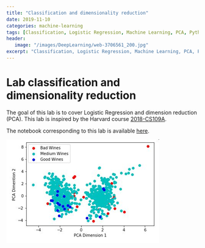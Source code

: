 ```yaml
---
title: "Classification and dimensionality reduction"
date: 2019-11-10
categories: machine-learning
tags: [Classification, Logistic Regression, Machine Learning, PCA, Python, Scikit-learn]
header: 
   image: "/images/DeepLearning/web-3706561_200.jpg"
excerpt: "Classification, Logistic Regression, Machine Learning, PCA, Python, Scikit-learn"
---
```


# Lab classification and dimensionality reduction
The goal of this lab is to cover Logistic Regression and dimension reduction (PCA). This lab is inspired by the Harvard course [2018-CS109A](https://github.com/Harvard-IACS/2018-CS109A).    

The notebook corresponding to this lab is available [here](https://github.com/cjlise/MachineLearning/blob/master/Lab-Classification/LabClassification.ipynb).    

![Wine PCA](/images/MachineLearning/PCA-Wine.jpg "Wine PCA")





